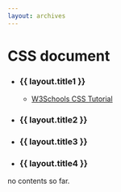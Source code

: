 ```yaml
---
layout: archives
---
```


# CSS document

- ### {{ layout.title1 }}

  - [W3Schools CSS Tutorial](https://www.w3schools.com/css/default.asp)

- ### {{ layout.title2 }}
- ### {{ layout.title3 }}
- ### {{ layout.title4 }}

no contents so far.